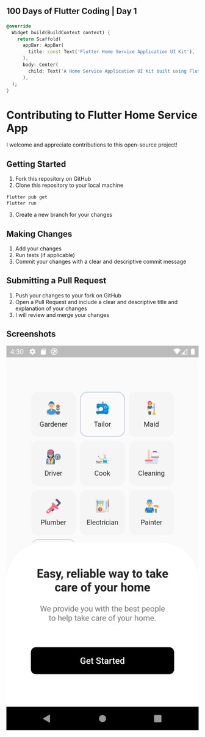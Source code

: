 ## 100 Days of Flutter Coding | Day 1

```dart
@override
  Widget build(BuildContext context) {
    return Scaffold(
      appBar: AppBar(
        title: const Text('Flutter Home Service Application UI Kit'),
      ),
      body: Center(
        child: Text('A Home Service Application UI Kit built using Flutter. This app allows customers to hire service providers like plumbers, electricians, carpenters and various kinds of service providers'),
      ),
  );
}
```

# Contributing to Flutter Home Service App

I welcome and appreciate contributions to this open-source project!

## Getting Started
1. Fork this repository on GitHub
2. Clone this repository to your local machine
```
flutter pub get
flutter run
```
3. Create a new branch for your changes

## Making Changes
1. Add your changes
2. Run tests (if applicable)
3. Commit your changes with a clear and descriptive commit message

## Submitting a Pull Request
1. Push your changes to your fork on GitHub
2. Open a Pull Request and include a clear and descriptive title and explanation of your changes
3. I will review and merge your changes


## Screenshots
<img src="assets/screenshots/start-page.png" />
